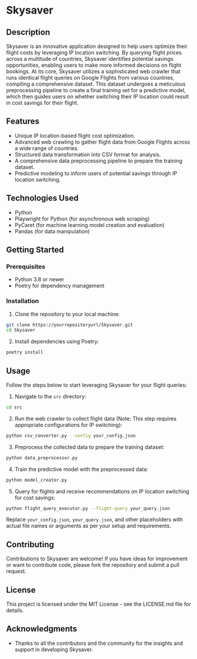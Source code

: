 
# Skysaver

## Description

Skysaver is an innovative application designed to help users optimize their flight costs by leveraging IP location switching. By querying flight prices across a multitude of countries, Skysaver identifies potential savings opportunities, enabling users to make more informed decisions on flight bookings. At its core, Skysaver utilizes a sophisticated web crawler that runs identical flight queries on Google Flights from various countries, compiling a comprehensive dataset. This dataset undergoes a meticulous preprocessing pipeline to create a final training set for a predictive model, which then guides users on whether switching their IP location could result in cost savings for their flight.

## Features

- Unique IP location-based flight cost optimization.
- Advanced web crawling to gather flight data from Google Flights across a wide range of countries.
- Structured data transformation into CSV format for analysis.
- A comprehensive data preprocessing pipeline to prepare the training dataset.
- Predictive modeling to inform users of potential savings through IP location switching.

## Technologies Used

- Python
- Playwright for Python (for asynchronous web scraping)
- PyCaret (for machine learning model creation and evaluation)
- Pandas (for data manipulation)

## Getting Started

### Prerequisites

- Python 3.8 or newer
- Poetry for dependency management

### Installation

1. Clone the repository to your local machine:
```bash
git clone https://yourrepositoryurl/Skysaver.git
cd Skysaver
```

2. Install dependencies using Poetry:
```bash
poetry install
```

## Usage

Follow the steps below to start leveraging Skysaver for your flight queries:

1. Navigate to the `src` directory:
```bash
cd src
```

2. Run the web crawler to collect flight data (Note: This step requires appropriate configurations for IP switching):
```bash
python csv_converter.py --config your_config.json
```

3. Preprocess the collected data to prepare the training dataset:
```bash
python data_preprocessor.py
```

4. Train the predictive model with the preprocessed data:
```bash
python model_creator.py
```

5. Query for flights and receive recommendations on IP location switching for cost savings:
```bash
python flight_query_executor.py --flight-query your_query.json
```

Replace `your_config.json`, `your_query.json`, and other placeholders with actual file names or arguments as per your setup and requirements.

## Contributing

Contributions to Skysaver are welcome! If you have ideas for improvement or want to contribute code, please fork the repository and submit a pull request.

## License

This project is licensed under the MIT License - see the LICENSE.md file for details.

## Acknowledgments

- Thanks to all the contributors and the community for the insights and support in developing Skysaver.
